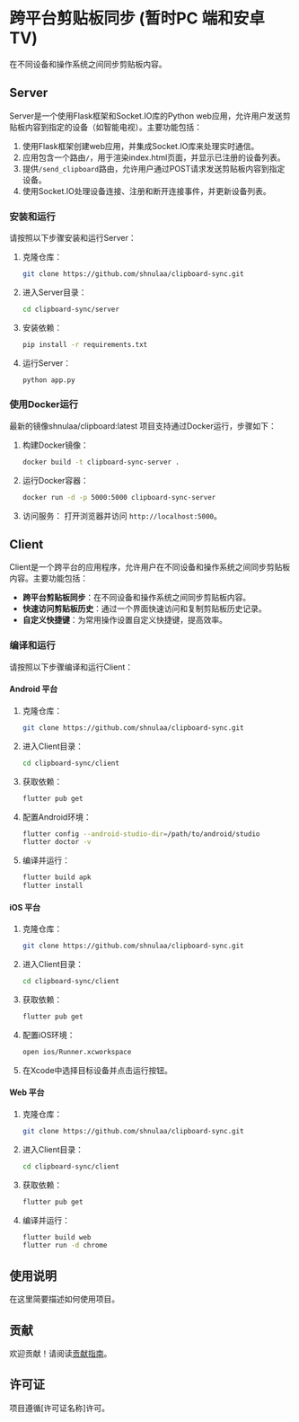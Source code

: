 # 跨平台剪贴板同步 (暂时PC 端和安卓TV)

在不同设备和操作系统之间同步剪贴板内容。

## Server

Server是一个使用Flask框架和Socket.IO库的Python web应用，允许用户发送剪贴板内容到指定的设备（如智能电视）。主要功能包括：

1. 使用Flask框架创建web应用，并集成Socket.IO库来处理实时通信。
2. 应用包含一个路由`/`，用于渲染index.html页面，并显示已注册的设备列表。
3. 提供`/send_clipboard`路由，允许用户通过POST请求发送剪贴板内容到指定设备。
4. 使用Socket.IO处理设备连接、注册和断开连接事件，并更新设备列表。

### 安装和运行

请按照以下步骤安装和运行Server：

1. 克隆仓库：
   ```sh
   git clone https://github.com/shnulaa/clipboard-sync.git
   ```

2. 进入Server目录：
   ```sh
   cd clipboard-sync/server
   ```

3. 安装依赖：
   ```sh
   pip install -r requirements.txt
   ```

4. 运行Server：
   ```sh
   python app.py
   ```

### 使用Docker运行
最新的镜像shnulaa/clipboard:latest
项目支持通过Docker运行，步骤如下：

1. 构建Docker镜像：
   ```sh
   docker build -t clipboard-sync-server .
   ```

2. 运行Docker容器：
   ```sh
   docker run -d -p 5000:5000 clipboard-sync-server
   ```

3. 访问服务：
   打开浏览器并访问 `http://localhost:5000`。

## Client

Client是一个跨平台的应用程序，允许用户在不同设备和操作系统之间同步剪贴板内容。主要功能包括：

- **跨平台剪贴板同步**：在不同设备和操作系统之间同步剪贴板内容。
- **快速访问剪贴板历史**：通过一个界面快速访问和复制剪贴板历史记录。
- **自定义快捷键**：为常用操作设置自定义快捷键，提高效率。

### 编译和运行

请按照以下步骤编译和运行Client：

#### Android 平台

1. 克隆仓库：
   ```sh
   git clone https://github.com/shnulaa/clipboard-sync.git
   ```

2. 进入Client目录：
   ```sh
   cd clipboard-sync/client
   ```

3. 获取依赖：
   ```sh
   flutter pub get
   ```

4. 配置Android环境：
   ```sh
   flutter config --android-studio-dir=/path/to/android/studio
   flutter doctor -v
   ```

5. 编译并运行：
   ```sh
   flutter build apk
   flutter install
   ```

#### iOS 平台

1. 克隆仓库：
   ```sh
   git clone https://github.com/shnulaa/clipboard-sync.git
   ```

2. 进入Client目录：
   ```sh
   cd clipboard-sync/client
   ```

3. 获取依赖：
   ```sh
   flutter pub get
   ```

4. 配置iOS环境：
   ```sh
   open ios/Runner.xcworkspace
   ```

5. 在Xcode中选择目标设备并点击运行按钮。

#### Web 平台

1. 克隆仓库：
   ```sh
   git clone https://github.com/shnulaa/clipboard-sync.git
   ```

2. 进入Client目录：
   ```sh
   cd clipboard-sync/client
   ```

3. 获取依赖：
   ```sh
   flutter pub get
   ```

4. 编译并运行：
   ```sh
   flutter build web
   flutter run -d chrome
   ```

## 使用说明

在这里简要描述如何使用项目。

## 贡献

欢迎贡献！请阅读[贡献指南](https://github.com/yourusername/yourproject/blob/main/CONTRIBUTING.md)。

## 许可证

项目遵循[许可证名称]许可。
